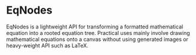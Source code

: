 EqNodes
=======

EqNodes is a lightweight API for transforming a formatted mathematical equation into a rooted equation tree. Practical uses mainly involve drawing mathematical equations onto a canvas without using generated images or heavy-weight API such as LaTeX.
